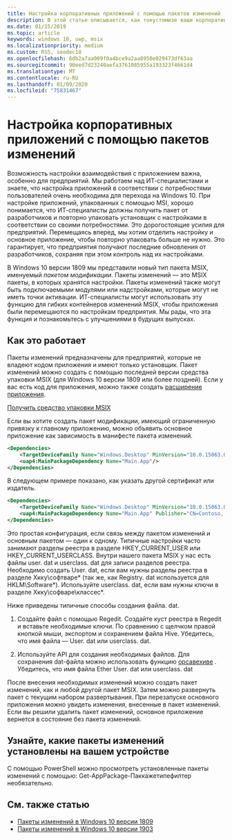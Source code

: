 ```yaml
---
title: Настройка корпоративных приложений с помощью пакетов изменений
description: В этой статье описывается, как токустомизе ваши корпоративные приложения с помощью пакетов MSIX модификации, в которых хранятся настройки.
ms.date: 01/15/2019
ms.topic: article
keywords: windows 10, uwp, msix
ms.localizationpriority: medium
ms.custom: RS5, seodec18
ms.openlocfilehash: 6db2a7aa009f0a4bce9a2aa8950e029473df63aa
ms.sourcegitcommit: 90eed7d23240aefa3761085955a193323f4661d4
ms.translationtype: MT
ms.contentlocale: ru-RU
ms.lasthandoff: 01/09/2020
ms.locfileid: "75831467"
---
```

# <a name="customize-your-enterprise-apps-with-modification-packages"></a>Настройка корпоративных приложений с помощью пакетов изменений 

Возможность настройки взаимодействия с приложением важна, особенно для предприятий. Мы работаем над ИТ-специалистами и знаете, что настройка приложений в соответствии с потребностями пользователей очень необходима для перехода на Windows 10. При настройке приложений, упакованных с помощью MSI, хорошо понимается, что ИТ-специалисты должны получить пакет от разработчиков и повторно упаковать установщик с настройками в соответствии со своими потребностями. Это дорогостоящие усилия для предприятий. Перемещаясь вперед, мы хотим отделить настройку и основное приложение, чтобы повторно упаковать больше не нужно. Это гарантирует, что предприятия получают последние обновления от разработчиков, сохраняя при этом контроль над их настройками.

В Windows 10 версии 1809 мы представили новый тип пакета MSIX, именуемый *пакетом модификации*. Пакеты изменений — это MSIX пакеты, в которых хранятся настройки. Пакеты изменений также могут быть подключаемыми модулями или надстройками, которые могут не иметь точки активации. ИТ-специалисты могут использовать эту функцию для гибких контейнеров изменений MSIX, чтобы приложения были перемещаются по настройкам предприятия. Мы рады, что эта функция и познакомьтесь с улучшениями в будущих выпусках. 

## <a name="how-it-works"></a>Как это работает

Пакеты изменений предназначены для предприятий, которые не владеют кодом приложения и имеют только установщик. Пакет изменений можно создать с помощью последней версии средства упаковки MSIX (для Windows 10 версии 1809 или более поздней). Если у вас есть код для приложения, можно также создать [расширение приложения](https://docs.microsoft.com/windows/uwp/launch-resume/how-to-create-an-extension). 

<div class="nextstepaction"><p><a class="x-hidden-focus" href="https://www.microsoft.com/p/msix-packaging-tool/9n5lw3jbcxkf" data-linktype="external">Получить средство упаковки MSIX</a></p></div>

Если вы хотите создать пакет модификации, имеющий ограниченную привязку к главному приложению, можно объявить основное приложение как зависимость в манифесте пакета изменений. 

``` xml
<Dependencies>
    <TargetDeviceFamily Name="Windows.Desktop" MinVersion="10.0.15063.0"/>
    <uap4:MainPackageDependency Name="Main.App"/>
</Dependencies>
```

В следующем примере показано, как указать другой сертификат или издатель.

``` xml
<Dependencies>
    <TargetDeviceFamily Name="Windows.Desktop" MinVersion="10.0.15063.0"/>
    <uap4:MainPackageDependency Name="Main.App" Publisher="CN=Contoso, C=US" />
</Dependencies>

```

Это простая конфигурация, если связь между пакетом изменений и основным пакетом — один к одному. Типичные настройки часто занимают разделы реестра в разделе HKEY_CURRENT_USER или HKEY_CURRENT_USERCLASS. Внутри нашего пакета MSIX у нас есть файлы user. dat и userclass. dat для записи разделов реестра. Необходимо создать User. dat, если вам нужны разделы реестра в разделе Хкку\софтваре\* (так же, как Registry. dat используется для HKLM\Software\*). Используйте userclass. dat, если вам нужны ключи в разделе Хкку\софваре\классес\*. 

Ниже приведены типичные способы создания файла. dat. 

1. Создайте файл с помощью Regedit. Создайте куст реестра в Regedit и вставьте необходимые ключи. По сравнению с щелчком правой кнопкой мыши, экспортом и сохранением файла Hive. Убедитесь, что имя файла — User. dat или userclass. dat.

2. Используйте API для создания необходимых файлов. Для сохранения dat-файла можно использовать функцию [орсавехиве](https://docs.microsoft.com/windows/win32/devnotes/orsavehive) . Убедитесь, что имя файла Ether User. dat или userclass. dat

После внесения необходимых изменений можно создать пакет изменений, как и любой другой пакет MSIX. Затем можно развернуть пакет с текущим набором развертывания. При перезапуске основного приложения можно увидеть изменения, внесенные в пакет изменений. Если вы решили удалить пакет изменений, основное приложение вернется в состояние без пакета изменений. 

## <a name="find-out-what-modification-packages-are-installed-on-your-device"></a>Узнайте, какие пакеты изменений установлены на вашем устройстве
С помощью PowerShell можно просмотреть установленные пакеты изменений с помощью: Get-AppPackage-Паккажетипефилтер необязательно.

## <a name="see-also"></a>См. также статью
- [Пакеты изменений в Windows 10 версии 1809](modification-package-1809-update.md)
- [Пакеты изменений в Windows 10 версии 1903](modification-package-1903.md)
